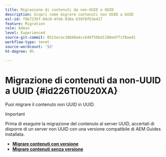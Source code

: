 ```yaml
---
title: Migrazione di contenuti da non-UUID a UUID
description: Scopri come migrare contenuti non UUID a UUID
exl-id: f8b723bf-84c0-4fe6-936e-63970fb3e417
feature: Migration
role: Admin
level: Experienced
source-git-commit: 0513ecac38840a4cc649758bd1180edff1f8aed1
workflow-type: tm+mt
source-wordcount: '53'
ht-degree: 0%

---
```


# Migrazione di contenuti da non-UUID a UUID {#id226TI0U20XA}


Puoi migrare il contenuto non UUID in UUID.

>[!IMPORTANT]
>
> Prima di eseguire la migrazione del contenuto al server UUID, accertati di disporre di un server non UUID con una versione compatibile di AEM Guides installata.



* [**Migrare contenuti con versione**](./migrate-non-uuid-uuid-with-versions.md)
* [**Migrare contenuti senza versione**](./migrate-non-uuid-uuid-without-versions.md)

